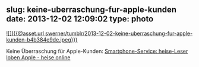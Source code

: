 slug: keine-uberraschung-fur-apple-kunden
date: 2013-12-02 12:09:02
type: photo
---

[![]({{@asset.url swerner/tumblr/2013-12-02-keine-uberraschung-fur-apple-kunden-b4b384e9de.jpeg}})](http://www.heise.de/newsticker/meldung/Smartphone-Service-heise-Leser-loben-Apple-2058676.html?view=zoom;zoom=1)

Keine Überraschung für Apple-Kunden: [Smartphone-Service: heise-Leser loben Apple - heise online](http://www.heise.de/newsticker/meldung/Smartphone-Service-heise-Leser-loben-Apple-2058676.html?view=zoom;zoom=1)
